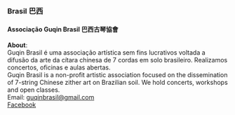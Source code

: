 ### Brasil 巴西  
#### Associação Guqin Brasil 巴西古琴協會  
**About**:   
Guqin Brasil é uma associação artística sem fins lucrativos voltada a difusão da arte da cítara chinesa de 7 cordas em solo brasileiro. Realizamos concertos, oficinas e aulas abertas.  
Guqin Brasil is a non-profit artistic association focused on the dissemination of 7-string Chinese zither art on Brazilian soil. We hold concerts, workshops and open classes.  
Email: guqinbrasil@gmail.com  
[Facebook](https://www.facebook.com/guqinbrasil/)
